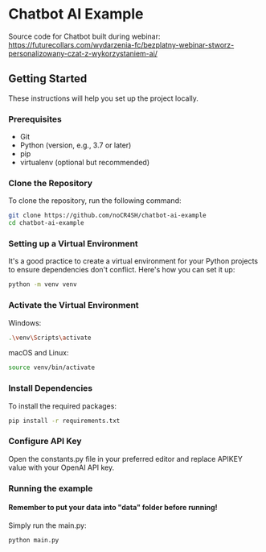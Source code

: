 
# Chatbot AI Example

Source code for Chatbot built during webinar:
https://futurecollars.com/wydarzenia-fc/bezplatny-webinar-stworz-personalizowany-czat-z-wykorzystaniem-ai/

## Getting Started

These instructions will help you set up the project locally.

### Prerequisites

- Git
- Python (version, e.g., 3.7 or later)
- pip
- virtualenv (optional but recommended)

### Clone the Repository

To clone the repository, run the following command:

```bash
git clone https://github.com/noCR4SH/chatbot-ai-example
cd chatbot-ai-example
```
### Setting up a Virtual Environment
It's a good practice to create a virtual environment for your Python projects to ensure dependencies don't conflict. Here's how you can set it up:

```bash
python -m venv venv
```
### Activate the Virtual Environment
Windows:
```bash
.\venv\Scripts\activate
```

macOS and Linux:
```bash
source venv/bin/activate
```
### Install Dependencies
To install the required packages:

```bash
pip install -r requirements.txt
```

### Configure API Key
Open the constants.py file in your preferred editor and replace APIKEY value with your OpenAI API key.

### Running the example

#### Remember to put your data into "data" folder before running!
Simply run the main.py:

```bash
python main.py
```
